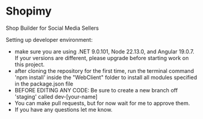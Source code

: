 # Shopimy
Shop Builder for Social Media Sellers

Setting up developer environment:
- make sure you are using .NET 9.0.101, Node 22.13.0, and Angular 19.0.7. If your versions are different, please upgrade before starting work on this project.
- after cloning the repository for the first time, run the terminal command 'npm install' inside the "WebClient" folder to install all modules specified in the package.json file
- BEFORE EDITING ANY CODE: Be sure to create a new branch off 'staging' called dev-[your-name]
- You can make pull requests, but for now wait for me to approve them.
- If you have any questions let me know.
